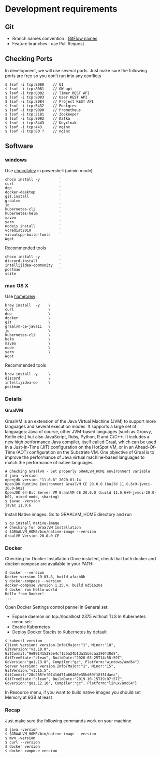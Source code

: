 # Development requirements
## Git
- Branch names convention : [GitFlow names](https://nvie.com/posts/a-successful-git-branching-model/)
- Feature branches : use Pull Request 
## Checking Ports
In development, we will use several ports. Just make sure the following ports are free so you don’t run into any conflicts
````shell script
$ lsof -i tcp:8080    // UI
$ lsof -i tcp:8081    // GW api
$ lsof -i tcp:8082    // Timer REST API
$ lsof -i tcp:8083    // User REST API
$ lsof -i tcp:8084    // Project REST API
$ lsof -i tcp:5432    // Postgres
$ lsof -i tcp:9090    // Prometheus
$ lsof -i tcp:2181    // Zookeeper
$ lsof -i tcp:9092    // Kafka
$ lsof -i tcp:8443    // Keycloak
$ lsof -i tcp:443     // nginx
$ lsof -i tcp:80 ?    // nginx
````
## Software
### windows
Use [chocolatey](https://chocolatey.org/) in powershell (admin mode)
````shell script
choco install -y         `
curl	                 `
dep	                     `
docker-desktop	         `
git.install	             `
graalvm	                 `
jq	                     `
kubernetes-cli	         `
kubernetes-helm	         `
maven	                 `
yarn                     `
nodejs.install	         `
vcredist2010	         `
visualcpp-build-tools	 `
Wget	
````
Recommended tools
````shell script
choco install -y         `
discord.install	         `
intellijidea-community	 `
postman	                 `
scite	
````
### mac OS X
Use [homebrew](https://brew.sh/) 
`````shell script
brew install  -y    \
curl	            \
dep	                \
docker	            \
git	                \
graalvm-ce-java11	\
jq	                \
kubernetes-cli	    \
helm	            \
maven	            \
node	            \
yarn                \
Wget	
`````
Recommended tools
````shell script
brew install -y     \
discord	            \
intellijidea-ce	    \
postman	 
````
### Details
#### GraalVM
GraalVM is an extension of the Java Virtual Machine (JVM) to support more languages and several execution modes. It supports a large set of languages: Java of course, other JVM-based languages (such as Groovy, Kotlin etc.) but also JavaScript, Ruby, Python, R and C/C++. It includes a new high performance Java compiler, itself called Graal, which can be used in a Just-In-Time (JIT) configuration on the HotSpot VM, or in an Ahead-Of-Time (AOT) configuration on the Substrate VM. One objective of Graal is to improve the performance of Java virtual machine-based languages to match the performance of native languages.
````shell script
# Checking Graalvm - Set properly GRAALVM_HOME environment variable
$ java -version
openjdk version "11.0.6" 2020-01-14
OpenJDK Runtime Environment GraalVM CE 20.0.0 (build 11.0.6+9-jvmci-20.0-b02)
OpenJDK 64-Bit Server VM GraalVM CE 20.0.0 (build 11.0.6+9-jvmci-20.0-b02, mixed mode, sharing)
$ javac -version
javac 11.0.6
````
Install Native images. Go to GRAALVM_HOME directory and run
````shell script
$ gu install native-image
# Checking for GraalVM Installation
$ $GRAALVM_HOME/bin/native-image --version
GraalVM Version 20.0.0 CE
````
### Docker
Checking for Docker Installation
Once installed, check that both docker and docker-compose are available in your PATH:
````shell script
$ docker --version
Docker version 19.03.8, build afacb8b
$ docker-compose --version
docker-compose version 1.25.4, build 8d51620a
$ docker run hello-world
Hello from Docker!
...
````
Open Docker Settings control pannel in General set:
- Expose daemon on tcp://localhost:2375 without TLS
In Kubernetes menu set:
- Enable Kubernetes
- Deploy Docker Stacks to Kubernetes by default
````shell script
$ kubectl version
Client Version: version.Info{Major:"1", Minor:"18", GitVersion:"v1.18.0", GitCommit:"9e991415386e4cf155a24b1da15becaa390438d8", GitTreeState:"clean", BuildDate:"2020-03-25T14:58:59Z", GoVersion:"go1.13.8", Compiler:"gc", Platform:"windows/amd64"}
Server Version: version.Info{Major:"1", Minor:"15", GitVersion:"v1.15.5", GitCommit:"20c265fef0741dd71a66480e35bd69f18351daea", GitTreeState:"clean", BuildDate:"2019-10-15T19:07:57Z", GoVersion:"go1.12.10", Compiler:"gc", Platform:"linux/amd64"}
````
In Resource menu, if you want to build native images you should set Memory at 6GB at least

### Recap
Just make sure the following commands work on your machine
`````shell script
$ java -version
$ $GRAALVM_HOME/bin/native-image --version
$ mvn -version
$ curl --version
$ docker version
$ docker-compose version
`````
